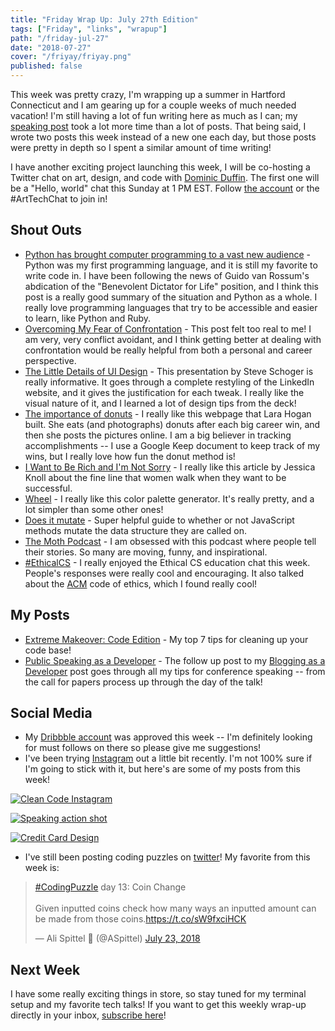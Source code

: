 ```yaml
---
title: "Friday Wrap Up: July 27th Edition"
tags: ["Friday", "links", "wrapup"]
path: "/friday-jul-27"
date: "2018-07-27"
cover: "/friyay/friyay.png"
published: false
---
```


This week was pretty crazy, I'm wrapping up a summer in Hartford Connecticut and I am gearing up for a couple weeks of much needed vacation! I'm still having a lot of fun writing here as much as I can; my [speaking post](https://dev.to/aspittel/public-speaking-as-a-developer-2ihj) took a lot more time than a lot of posts. That being said, I wrote two posts this week instead of a new one each day, but those posts were pretty in depth so I spent a similar amount of time writing!

I have another exciting project launching this week, I will be co-hosting a Twitter chat on art, design, and code with [Dominic Duffin](https://twitter.com/DominicDuffin1). The first one will be a "Hello, world" chat this Sunday at 1 PM EST. Follow [the account](https://twitter.com/ArtTechChat) or the #ArtTechChat to join in!

## Shout Outs

* [Python has brought computer programming to a vast new audience](https://www.economist.com/science-and-technology/2018/07/21/python-has-brought-computer-programming-to-a-vast-new-audience) - Python was my first programming language, and it is still my favorite to write code in. I have been following the news of Guido van Rossum's abdication of the "Benevolent Dictator for Life" position, and I think this post is a really good summary of the situation and Python as a whole. I really love programming languages that try to be accessible and easier to learn, like Python and Ruby.
* [Overcoming My Fear of Confrontation](http://www.mackenziehoran.com/2018/07/18/overcoming-my-fear-of-confrontation/) - This post felt too real to me! I am very, very conflict avoidant, and I think getting better at dealing with confrontation would be really helpful from both a personal and career perspective.
* [The Little Details of UI Design](https://speakerdeck.com/sschoger/the-little-details-of-ui-design) - This presentation by Steve Schoger is really informative. It goes through a complete restyling of the LinkedIn website, and it gives the justification for each tweak. I really like the visual nature of it, and I learned a lot of design tips from the deck!
* [The importance of donuts](https://larahogan.me/donuts/) - I really like this webpage that Lara Hogan built. She eats (and photographs) donuts after each big career win, and then she posts the pictures online. I am a big believer in tracking accomplishments -- I use a Google Keep document to keep track of my wins, but I really love how fun the donut method is!
* [I Want to Be Rich and I'm Not Sorry](https://www.nytimes.com/2018/04/28/opinion/sunday/women-want-to-be-rich.html) - I really like this article by Jessica Knoll about the fine line that women walk when they want to be successful.
* [Wheel](https://hihayk.github.io/wheel/) - I really like this color palette generator. It's really pretty, and a lot simpler than some other ones!
* [Does it mutate](https://doesitmutate.xyz/) - Super helpful guide to whether or not JavaScript methods mutate the data structure they are called on.
* [The Moth Podcast](https://play.google.com/music/m/Ik7uauytdyxmq6qzjsaho4e5x2e?t=The_Moth) - I am obsessed with this podcast where people tell their stories. So many are moving, funny, and inspirational.
* [#EthicalCS](https://twitter.com/search?q=%23ethicalcs&src=typd) - I really enjoyed the Ethical CS education chat this week. People's responses were really cool and encouraging. It also talked about the [ACM](https://www.acm.org/code-of-ethics) code of ethics, which I found really cool!

## My Posts

* [Extreme Makeover: Code Edition](https://zen-of-programming.com/cleaner-code) - My top 7 tips for cleaning up your code base!
* [Public Speaking as a Developer](https://zen-of-programming.com/speaking-as-a-developer/) - The follow up post to my [Blogging as a Developer](https://dev.to/aspittel/blogging-as-a-developer--5h0m) post goes through all my tips for conference speaking -- from the call for papers process up through the day of the talk!

## Social Media

* My [Dribbble account](https://dribbble.com/aspit) was approved this week -- I'm definitely looking for must follows on there so please give me suggestions!
* I've been trying [Instagram](https://www.instagram.com/ali_writes_code/) out a little bit recently. I'm not 100% sure if I'm going to stick with it, but here's  are some of my posts from this week!

[![Clean Code Instagram](./friyay/clean-code-insta.jpg)](https://www.instagram.com/p/BllD-vghftV/?utm_source=ig_web_copy_link)

[![Speaking action shot](./speaking/built-my-blog.jpg)](https://www.instagram.com/p/BlqRwUahm1B/?utm_source=ig_web_copy_link)

[![Credit Card Design](./friyay/creditcard-002.png)](https://www.instagram.com/p/BlreZloh7qK/?utm_source=ig_web_copy_link)

* I've still been posting coding puzzles on [twitter](https://twitter.com/ASpittel)! My favorite from this week is:

<blockquote class="twitter-tweet" data-partner="tweetdeck"><p lang="en" dir="ltr"><a href="https://twitter.com/hashtag/CodingPuzzle?src=hash&amp;ref_src=twsrc%5Etfw">#CodingPuzzle</a> day 13: Coin Change<br><br>Given inputted coins check how many ways an inputted amount can be made from those coins.<a href="https://t.co/sW9fxciHCK">https://t.co/sW9fxciHCK</a></p>&mdash; Ali Spittel 💁 (@ASpittel) <a href="https://twitter.com/ASpittel/status/1021372568085942272?ref_src=twsrc%5Etfw">July 23, 2018</a></blockquote>

## Next Week

I have some really exciting things in store, so stay tuned for my terminal setup and my favorite tech talks! If you want to get this weekly wrap-up directly in your inbox, [subscribe here](https://tinyletter.com/ali_writes_code)!
